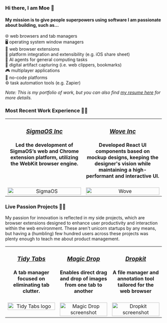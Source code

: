 ### Hi there, I am Moe 👋 
#### My mission is to give people superpowers using software I am passionate about building, such as...
🌐 web browsers and tab managers <br/>
🖥️ operating system window managers <br/>
🧩 web browser extensions <br/>
🔗 platform integration and extensibility (e.g. iOS share sheet) <br/>
🤖 AI agents for general computing tasks <br/>
📌 digital artifact capturing (i.e. web clippers, bookmarks) <br/>
🎮 multiplayer applications <br/>
🚀 no-code platforms <br/>
⚙️ task automation tools (e.g. Zapier) <br/>

_Note: This is my portfolio of work, but you can also find [my resume here](https://drive.google.com/file/d/1WSbhIR_SgNT99oh9NCXvE-hMFehp4C4U/view?usp=sharing) for more details._

### Most Recent Work Experience 👨‍🏫

<table>
  <tr align="center">
    <td valign="top" width="50%">
      <h3><a href="https://www.sigmaos.com"><i>SigmaOS Inc</i></a></h3>
      <h4>Led the development of SigmaOS’s web and Chrome extension platform, utilizing the WebKit browser engine.</h4>
    </td>
    <td valign="top" width="50%">
      <h3><a href="https://www.wove.com"><i>Wove Inc</i></a></h3>
      <h4>Developed React UI components based on mockup designs, keeping the designer's vision while maintaining a high-performant and interactive UI.</h4>
    </td>
  </tr>
  <tr align="center">
    <td valign="top" width="50%">
      <img src="https://github.com/MoeBazziGIT/MoeBazziGIT/assets/39361312/0ca8f16a-ccb4-452a-8abc-f934ca6e3121" alt="SigmaOS" width="100%">
    </td>
    <td valign="top" width="50%">
      <img src="https://github.com/MoeBazziGIT/MoeBazziGIT/assets/39361312/abb43ae1-2bee-4df8-ba00-b4b7a6d0432b" alt="Wove" width="100%" />
    </td>
  </tr>
</table>

### Live Passion Projects 👨‍💻
My passion for innovation is reflected in my side projects, which are browser extensions designed to enhance user productivity and interaction within the web environment. These aren't unicorn startups by any means, but having a (humbling) few hundred users across these projects was plenty enough to teach me about product management.

<table>
  <tr align="center">
    <td valign="top" width="33%">
      <h3><a href="https://chrome.google.com/webstore/detail/tidy-tab-groups/fohgbkobjdckaapjimleemkolchkmebf"><i>Tidy Tabs</i></a></h3>
      <h4>A tab manager focused on eliminating tab clutter.</h4>
    </td>
    <td valign="top" width="33%">
      <h3><a href="https://chrome.google.com/webstore/detail/magic-drop/ogbbepddobacadohbfbpmhjomfjmbken"><i>Magic Drop</i></a></h3>
      <h4>Enables direct drag and drop of images from one tab to another</h4>
    </td>
    <td valign="top" width="33%">
      <h3><a href="https://chrome.google.com/webstore/detail/dropkit/kadepengabfaclbkcjpdkmifloalhddcn"><i>Dropkit</i></a></h3>
      <h4>A file manager and annotation tool tailored for the web browser</h4>
    </td>
  </tr>
  <tr align="center">
    <td valign="top" width="33%">
      <img src="https://github.com/MoeBazziGIT/MoeBazziGIT/assets/39361312/63a16b60-4d4e-4d57-91c0-6331b8c6bb0f" alt="Tidy Tabs logo" width="100%">
    </td>
    <td valign="top" width="33%">
      <img src="https://github.com/MoeBazziGIT/MoeBazziGIT/assets/39361312/9f6dee48-da5e-4522-87da-0de20c0f8718" alt="Magic Drop screenshot" width="100%" />
    </td>
    <td valign="top" width="33%">
      <img src="https://github.com/MoeBazziGIT/MoeBazziGIT/assets/39361312/cbfe7eab-44a3-43f9-a11a-ecf3064aa08a" alt="Dropkit screenshot" width="100%">
    </td>
  </tr>
</table>
